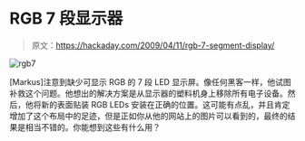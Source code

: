 # RGB 7 段显示器

> 原文：<https://hackaday.com/2009/04/11/rgb-7-segment-display/>

![rgb7](img/e559380b6b6f395bc367c05c0a109fa7.png "rgb7")

[Markus]注意到缺少可显示 RGB 的 7 段 LED 显示屏。像任何黑客一样，他试图补救这个问题。他想出的解决方案是从显示器的塑料机身上移除所有电子设备。然后，他将新的表面贴装 RGB LEDs 安装在正确的位置。这可能有点乱，并且肯定增加了这个布局中的足迹，但是正如你从他的网站上的图片可以看到的，最终的结果是相当不错的。你能想到这些有什么用？